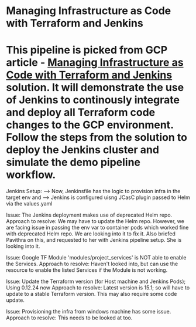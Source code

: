 # Managing Infrastructure as Code with Terraform and Jenkins

This pipeline is picked from GCP article -  [Managing Infrastructure as Code with Terraform and Jenkins](https://cloud.google.com/solutions/managing-infrastructure-as-code-with-terraform-jenkins-and-gitops) solution. It will demonstrate the use of Jenkins to continously integrate and deploy all Terraform code changes to the GCP environment. Follow the steps from the solution to deploy the Jenkins cluster and simulate the demo pipeline workflow.
=====

Jenkins Setup:
--> Now, Jenkinsfile has the logic to provision infra in the target env and
--> Jenkins is configured uisng JCasC plugin passed to Helm via the values.yaml

Issue: The Jenkins deployment makes use of deprecated Helm repo.
Approach to resolve: We may have to update the Helm repo. However, we are facing issue in passing the env var to container pods which worked fine with deprecated Helm repo. We are looking into it to fix it.
Also briefed Pavithra on this, and requested to her with Jenkins pipeline setup. She is looking into it. 

Issue: Google TF Module 'modules/project_services' is NOT able to enable the Services.
Approach to resolve: Haven't looked into, but can use the resource to enable the listed Services if the Module is not working.

Issue: Update the Terraform version (for Host machine and Jenkins Pods); Using 0.12.24 now
Approach to resolve: Latest version is 15.1; so will have to update to a stable Terraform version. This may also require some code update.

Issue: Provisioning the infra from windows machine has some issue.
Approach to resolve: This needs to be looked at too.
